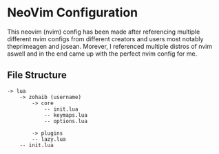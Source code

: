 # NeoVim Configuration

This neovim (nvim) config has been made after referencing multiple different nvim configs from different creators and users most notably theprimeagen and josean. Morever, I referenced multiple distros of nvim aswell and in the end came up with the perfect nvim config for me.

## File Structure 

```
-> lua
    -> zohaib (username)
        -> core
            -- init.lua
            -- keymaps.lua
            -- options.lua

        -> plugins
        -- lazy.lua
    -- init.lua
```
